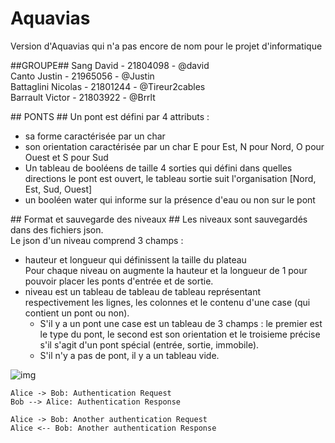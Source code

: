# Aquavias #

Version d'Aquavias qui n'a pas encore de nom pour le projet d'informatique

##GROUPE##
Sang David - 21804098 - @david  
Canto Justin - 21965056 - @Justin   
Battaglini Nicolas - 21801244 - @Tireur2cables  
Barrault Victor - 21803922 - @Brrlt  

## PONTS ##
Un pont est défini par 4 attributs :  
  * sa forme caractérisée par un char
  * son orientation caractérisée par un char E pour Est, N pour Nord, O pour Ouest et S pour Sud  
  * Un tableau de booléens de taille 4 sorties qui défini dans quelles directions le pont est ouvert, le tableau sortie suit l'organisation [Nord, Est, Sud, Ouest]  
  * un booléen water qui informe sur la présence d'eau ou non sur le pont  

## Format et sauvegarde des niveaux ##
Les niveaux sont sauvegardés dans des fichiers json.  
Le json d'un niveau comprend 3 champs :  
  * hauteur et longueur qui définissent la taille du plateau  
    Pour chaque niveau on augmente la hauteur et la longueur de 1 pour pouvoir placer les ponts d'entrée et de sortie.  
  * niveau est un tableau de tableau de tableau représentant respectivement les lignes, les colonnes et le contenu d'une case (qui contient un pont ou non).  
    * S'il y a un pont une case est un tableau de 3 champs : le premier est le type du pont, le second est son orientation et le troisieme précise s'il s'agit d'un pont spécial (entrée, sortie, immobile).  
    * S'il n'y a pas de pont, il y a un tableau vide.  

![img](https://gaufre.informatique.univ-paris-diderot.fr/Brrlt/aquavias/blob/planProjet/nomnoml.png)
```plantuml
Alice -> Bob: Authentication Request
Bob --> Alice: Authentication Response

Alice -> Bob: Another authentication Request
Alice <-- Bob: Another authentication Response
```
